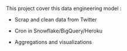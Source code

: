 


This project cover this data engineering model : 

- Scrap and clean data from Twitter

- Cron in Snowflake/BigQuery/Heroku

- Aggregations and visualizations 
